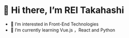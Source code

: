 # 👋 Hi there, I’m REI Takahashi
- 👀 I’m interested in Front-End Technologies
- 🌱 I’m currently learning Vue.js ，React and Python

<!---
RINT3579/RINT3579 is a ✨ special ✨ repository because its `README.md` (this file) appears on your GitHub profile.
You can click the Preview link to take a look at your changes.
--->
